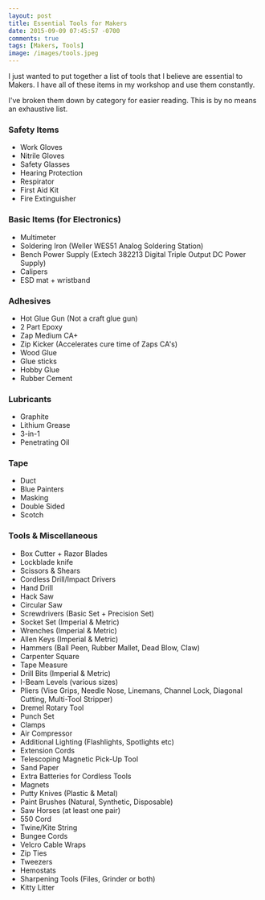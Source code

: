 ```yaml
---
layout: post
title: Essential Tools for Makers
date: 2015-09-09 07:45:57 -0700
comments: true
tags: [Makers, Tools]
image: /images/tools.jpeg
---
```


I just wanted to put together a list of tools that I believe are essential to
Makers. I have all of these items in my workshop and use them constantly.

I've broken them down by category for easier reading. This is by no means an
exhaustive list.

### Safety Items

- Work Gloves
- Nitrile Gloves
- Safety Glasses
- Hearing Protection
- Respirator
- First Aid Kit
- Fire Extinguisher

### Basic Items (for Electronics)

- Multimeter
- Soldering Iron (Weller WES51 Analog Soldering Station)
- Bench Power Supply (Extech 382213 Digital Triple Output DC Power Supply)
- Calipers
- ESD mat + wristband

### Adhesives

- Hot Glue Gun (Not a craft glue gun)
- 2 Part Epoxy
- Zap Medium CA+
- Zip Kicker (Accelerates cure time of Zaps CA's)
- Wood Glue
- Glue sticks
- Hobby Glue
- Rubber Cement

### Lubricants

- Graphite
- Lithium Grease
- 3-in-1
- Penetrating Oil

### Tape

- Duct
- Blue Painters
- Masking
- Double Sided
- Scotch

### Tools & Miscellaneous

- Box Cutter + Razor Blades
- Lockblade knife
- Scissors & Shears
- Cordless Drill/Impact Drivers
- Hand Drill
- Hack Saw
- Circular Saw
- Screwdrivers (Basic Set + Precision Set)
- Socket Set (Imperial & Metric)
- Wrenches (Imperial & Metric)
- Allen Keys (Imperial & Metric)
- Hammers (Ball Peen, Rubber Mallet, Dead Blow, Claw)
- Carpenter Square
- Tape Measure
- Drill Bits (Imperial & Metric)
- I-Beam Levels (various sizes)
- Pliers (Vise Grips, Needle Nose, Linemans, Channel Lock, Diagonal Cutting, Multi-Tool Stripper)
- Dremel Rotary Tool
- Punch Set
- Clamps
- Air Compressor
- Additional Lighting (Flashlights, Spotlights etc)
- Extension Cords
- Telescoping Magnetic Pick-Up Tool
- Sand Paper
- Extra Batteries for Cordless Tools
- Magnets
- Putty Knives (Plastic & Metal)
- Paint Brushes (Natural, Synthetic, Disposable)
- Saw Horses (at least one pair)
- 550 Cord
- Twine/Kite String
- Bungee Cords
- Velcro Cable Wraps
- Zip Ties
- Tweezers
- Hemostats
- Sharpening Tools (Files, Grinder or both)
- Kitty Litter
